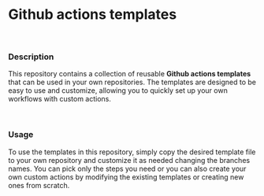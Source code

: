 # Github actions templates

<br/>

### Description

This repository contains a collection of reusable **Github actions templates** that can be used in your own repositories. The templates are designed to be easy to use and customize, allowing you to quickly set up your own workflows with custom actions.

<br/>

### Usage
To use the templates in this repository, simply copy the desired template file to your own repository and customize it as needed changing the branches names. You can pick only the steps you need or you can also create your own custom actions by modifying the existing templates or creating new ones from scratch.

